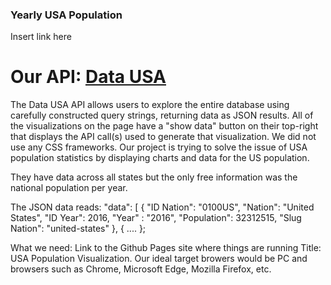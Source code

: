 ### Yearly USA Population

Insert link here

# Our API: [Data USA](https://datausa.io/about/api/)

The Data USA API allows users to explore the entire database using carefully constructed query strings, returning data as JSON results. All of the visualizations on the page have a "show data" button on their top-right that displays the API call(s) used to generate that visualization. We did not use any CSS frameworks. Our project is trying to solve the issue of USA population statistics by displaying charts and data for the US population.

They have data across all states but the only free information was the national population per year.

The JSON data reads:
"data": [
{
  "ID Nation": "0100US",
  "Nation": "United States",
  "ID Year": 2016,
  "Year" : "2016",
  "Population": 32312515,
  "Slug Nation": "united-states"
  },
  { ....
  };

What we need:
Link to the Github Pages site where things are running
Title: USA Population Visualization. 
Our ideal target browers would be PC and browsers such as Chrome, Microsoft Edge, Mozilla Firefox, etc. 


